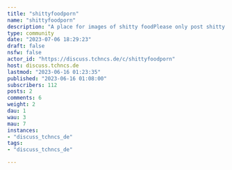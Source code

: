 ```yaml
---
title: "shittyfoodporn" 
name: "shittyfoodporn"
description: "A place for images of shitty foodPlease only post shitty food. "
type: community
date: "2023-07-06 18:29:23"
draft: false
nsfw: false
actor_id: "https://discuss.tchncs.de/c/shittyfoodporn"
host: discuss.tchncs.de
lastmod: "2023-06-16 01:23:35"
published: "2023-06-16 01:08:00"
subscribers: 112
posts: 2
comments: 6
weight: 2
dau: 1
wau: 3
mau: 7
instances:
- "discuss_tchncs_de"
tags: 
- "discuss_tchncs_de"

---
```

